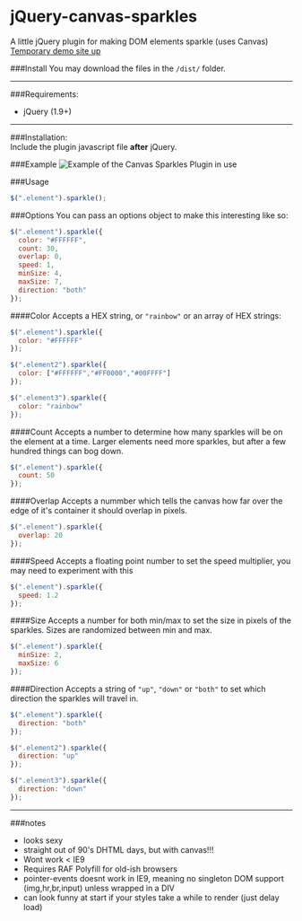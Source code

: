jQuery-canvas-sparkles
======================

A little jQuery plugin for making DOM elements sparkle (uses Canvas)  
[Temporary demo site up](http://simeydotme.github.io/jQuery-canvas-sparkles/)

###Install
You may download the files in the `/dist/` folder.

------------------------------------  
  
###Requirements:
  - jQuery (1.9+)
  
------------------------------------  
  
###Installation:   
Include the plugin javascript file __after__ jQuery.

###Example
![Example of the Canvas Sparkles Plugin in use](http://files.simey.me/sparkles.gif "Canvas Soarkles")

###Usage
```js
$(".element").sparkle();
```

###Options
You can pass an options object to make this interesting like so:
```js
$(".element").sparkle({
  color: "#FFFFFF",
  count: 30,
  overlap: 0,
  speed: 1,
  minSize: 4,
  maxSize: 7,
  direction: "both"
});
```

####Color
Accepts a HEX string, or `"rainbow"` or an array of HEX strings:
```js
$(".element").sparkle({
  color: "#FFFFFF"
});

$(".element2").sparkle({
  color: ["#FFFFFF","#FF0000","#00FFFF"]
});

$(".element3").sparkle({
  color: "rainbow"
});
```

####Count
Accepts a number to determine how many sparkles will be on the element at a time. Larger elements need more sparkles, but after a few hundred things can bog down.
```js
$(".element").sparkle({
  count: 50
});
```

####Overlap
Accepts a nummber which tells the canvas how far over the edge of it's container it should overlap in pixels.
```js
$(".element").sparkle({
  overlap: 20
});
```

####Speed
Accepts a floating point number to set the speed multiplier, you may need to experiment with this
```js
$(".element").sparkle({
  speed: 1.2
});
```

####Size
Accepts a number for both min/max to set the size in pixels of the sparkles. Sizes are randomized between min and max.
```js
$(".element").sparkle({
  minSize: 2,
  maxSize: 6
});
```

####Direction
Accepts a string of `"up"`, `"down"` or `"both"` to set which direction the sparkles will travel in.
```js
$(".element").sparkle({
  direction: "both"
});

$(".element2").sparkle({
  direction: "up"
});

$(".element3").sparkle({
  direction: "down"
});
```

-----

###notes
- looks sexy
- straight out of 90's DHTML days, but with canvas!!!
- Wont work < IE9
- Requires RAF Polyfill for old-ish browsers
- pointer-events doesnt work in IE9, meaning no singleton DOM support (img,hr,br,input) unless wrapped in a DIV
- can look funny at start if your styles take a while to render (just delay load)
